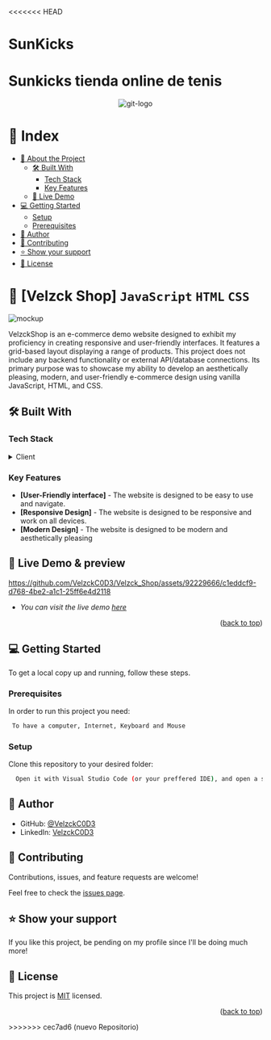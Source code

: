 <<<<<<< HEAD
# SunKicks
Sunkicks tienda online de tenis 
=======
<a name="readme-top"></a>

<div align="center">
  
  ![git-logo](https://github.com/VelzckC0D3/Velzck_Shop/assets/92229666/e0a9bd85-bf69-4013-a10b-fdadbb0f7d35)

</div>
<!-- TABLE OF CONTENTS -->

# 📗 Index

- [📖 About the Project](#about-project)
  - [🛠 Built With](#built-with)
    - [Tech Stack](#tech-stack)
    - [Key Features](#key-features)
  - [🚀 Live Demo](#live-demo)
- [💻 Getting Started](#getting-started)
  - [Setup](#setup)
  - [Prerequisites](#prerequisites)
- [👥 Author](#author)
- [🤝 Contributing](#contributing)
- [⭐️ Show your support](#support)
- [📝 License](#license)

<!-- PROJECT DESCRIPTION -->

# 📖 [Velzck Shop] `JavaScript` `HTML` `CSS` <a name="about-project"></a>
![mockup](https://github.com/VelzckC0D3/Velzck_Shop/assets/92229666/e2df9ad7-0dcc-470d-9b7e-12637969b2c6)

VelzckShop is an e-commerce demo website designed to exhibit my proficiency in creating responsive and user-friendly interfaces.
It features a grid-based layout displaying a range of products. This project does not include any backend functionality or external API/database connections.
Its primary purpose was to showcase my ability to develop an aesthetically pleasing, modern, and user-friendly e-commerce design using vanilla JavaScript, HTML, and CSS.

## 🛠 Built With <a name="built-with"></a>

### Tech Stack <a name="tech-stack"></a>

<details>
    <summary>Client</summary>
    <ul>
        <li><a href="https://developer.mozilla.org/en-US/docs/Web/JavaScript">JavaScript</a></li>
        <li><a href="https://developer.mozilla.org/en-US/docs/Web/HTML">HTML</a></li>
        <li><a href="https://developer.mozilla.org/en-US/docs/Web/CSS">CSS</a></li>
    </ul>
  </details>

<!-- Features -->

### Key Features <a name="key-features"></a>

- **[User-Friendly interface]** - The website is designed to be easy to use and navigate.
- **[Responsive Design]** - The website is designed to be responsive and work on all devices.
- **[Modern Design]** - The website is designed to be modern and aesthetically pleasing

<!-- LIVE DEMO -->

## 🚀 Live Demo & preview <a name="live-demo"></a>

https://github.com/VelzckC0D3/Velzck_Shop/assets/92229666/c1eddcf9-d768-4be2-a1c1-25ff6e4d2118


- _You can visit the live demo [here](https://velzckshop.netlify.app/)_
<p align="right">(<a href="#readme-top">back to top</a>)</p>

<!-- GETTING STARTED -->

## 💻 Getting Started <a name="getting-started"></a>

To get a local copy up and running, follow these steps.

### Prerequisites

In order to run this project you need:

```sh
 To have a computer, Internet, Keyboard and Mouse
```

### Setup

Clone this repository to your desired folder:

```sh
  Open it with Visual Studio Code (or your preffered IDE), and open a server with "LiveServer".
```

<!-- AUTHOR -->

## 👥 Author <a name="author"></a>

- GitHub: [@VelzckC0D3](https://github.com/VelzckC0D3)
- LinkedIn: [VelzckC0D3](https://www.linkedin.com/in/velzckcode/)


<!-- CONTRIBUTING -->

## 🤝 Contributing <a name="contributing"></a>

Contributions, issues, and feature requests are welcome!

Feel free to check the [issues page](../../issues/).

<!-- SUPPORT -->

## ⭐️ Show your support <a name="support"></a>

If you like this project, be pending on my profile since I'll be doing much more!

<!-- LICENSE -->

## 📝 License <a name="license"></a>

This project is [MIT](./LICENSE) licensed.

<p align="right">(<a href="#readme-top">back to top</a>)</p>
>>>>>>> cec7ad6 (nuevo Repositorio)
